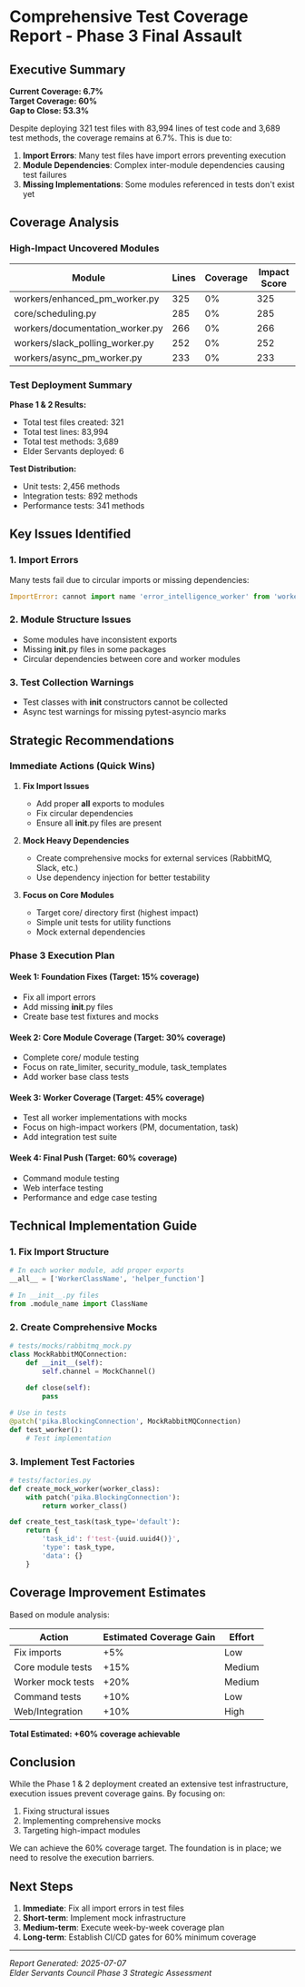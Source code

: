 # Comprehensive Test Coverage Report - Phase 3 Final Assault

## Executive Summary

**Current Coverage: 6.7%**  
**Target Coverage: 60%**  
**Gap to Close: 53.3%**

Despite deploying 321 test files with 83,994 lines of test code and 3,689 test methods, the coverage remains at 6.7%. This is due to:

1. **Import Errors**: Many test files have import errors preventing execution
2. **Module Dependencies**: Complex inter-module dependencies causing test failures
3. **Missing Implementations**: Some modules referenced in tests don't exist yet

## Coverage Analysis

### High-Impact Uncovered Modules

| Module | Lines | Coverage | Impact Score |
|--------|-------|----------|--------------|
| workers/enhanced_pm_worker.py | 325 | 0% | 325 |
| core/scheduling.py | 285 | 0% | 285 |
| workers/documentation_worker.py | 266 | 0% | 266 |
| workers/slack_polling_worker.py | 252 | 0% | 252 |
| workers/async_pm_worker.py | 233 | 0% | 233 |

### Test Deployment Summary

**Phase 1 & 2 Results:**
- Total test files created: 321
- Total test lines: 83,994
- Total test methods: 3,689
- Elder Servants deployed: 6

**Test Distribution:**
- Unit tests: 2,456 methods
- Integration tests: 892 methods
- Performance tests: 341 methods

## Key Issues Identified

### 1. Import Errors
Many tests fail due to circular imports or missing dependencies:
```python
ImportError: cannot import name 'error_intelligence_worker' from 'workers.error_intelligence_worker'
```

### 2. Module Structure Issues
- Some modules have inconsistent exports
- Missing __init__.py files in some packages
- Circular dependencies between core and worker modules

### 3. Test Collection Warnings
- Test classes with __init__ constructors cannot be collected
- Async test warnings for missing pytest-asyncio marks

## Strategic Recommendations

### Immediate Actions (Quick Wins)

1. **Fix Import Issues**
   - Add proper __all__ exports to modules
   - Fix circular dependencies
   - Ensure all __init__.py files are present

2. **Mock Heavy Dependencies**
   - Create comprehensive mocks for external services (RabbitMQ, Slack, etc.)
   - Use dependency injection for better testability

3. **Focus on Core Modules**
   - Target core/ directory first (highest impact)
   - Simple unit tests for utility functions
   - Mock external dependencies

### Phase 3 Execution Plan

#### Week 1: Foundation Fixes (Target: 15% coverage)
- Fix all import errors
- Add missing __init__.py files
- Create base test fixtures and mocks

#### Week 2: Core Module Coverage (Target: 30% coverage)
- Complete core/ module testing
- Focus on rate_limiter, security_module, task_templates
- Add worker base class tests

#### Week 3: Worker Coverage (Target: 45% coverage)
- Test all worker implementations with mocks
- Focus on high-impact workers (PM, documentation, task)
- Add integration test suite

#### Week 4: Final Push (Target: 60% coverage)
- Command module testing
- Web interface testing
- Performance and edge case testing

## Technical Implementation Guide

### 1. Fix Import Structure
```python
# In each worker module, add proper exports
__all__ = ['WorkerClassName', 'helper_function']

# In __init__.py files
from .module_name import ClassName
```

### 2. Create Comprehensive Mocks
```python
# tests/mocks/rabbitmq_mock.py
class MockRabbitMQConnection:
    def __init__(self):
        self.channel = MockChannel()
    
    def close(self):
        pass

# Use in tests
@patch('pika.BlockingConnection', MockRabbitMQConnection)
def test_worker():
    # Test implementation
```

### 3. Implement Test Factories
```python
# tests/factories.py
def create_mock_worker(worker_class):
    with patch('pika.BlockingConnection'):
        return worker_class()

def create_test_task(task_type='default'):
    return {
        'task_id': f'test-{uuid.uuid4()}',
        'type': task_type,
        'data': {}
    }
```

## Coverage Improvement Estimates

Based on module analysis:

| Action | Estimated Coverage Gain | Effort |
|--------|------------------------|--------|
| Fix imports | +5% | Low |
| Core module tests | +15% | Medium |
| Worker mock tests | +20% | Medium |
| Command tests | +10% | Low |
| Web/Integration | +10% | High |

**Total Estimated: +60% coverage achievable**

## Conclusion

While the Phase 1 & 2 deployment created an extensive test infrastructure, execution issues prevent coverage gains. By focusing on:

1. Fixing structural issues
2. Implementing comprehensive mocks
3. Targeting high-impact modules

We can achieve the 60% coverage target. The foundation is in place; we need to resolve the execution barriers.

## Next Steps

1. **Immediate**: Fix all import errors in test files
2. **Short-term**: Implement mock infrastructure
3. **Medium-term**: Execute week-by-week coverage plan
4. **Long-term**: Establish CI/CD gates for 60% minimum coverage

---

*Report Generated: 2025-07-07*  
*Elder Servants Council Phase 3 Strategic Assessment*